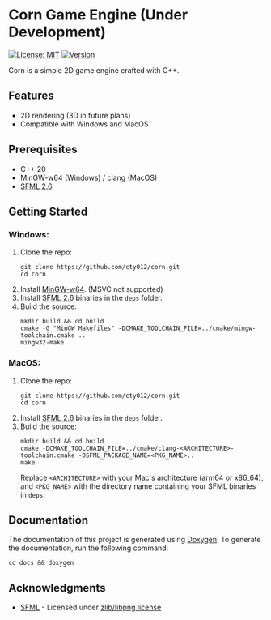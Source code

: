 # Corn Game Engine (Under Development)
[![License: MIT](https://img.shields.io/badge/license-MIT-yellow.svg)](https://github.com/cty012/corn/blob/main/LICENSE)
[![Version](https://img.shields.io/badge/version-1.0.0-red.svg)](https://github.com/cty012/corn)

Corn is a simple 2D game engine crafted with C++.

## Features
- 2D rendering (3D in future plans)
- Compatible with Windows and MacOS

## Prerequisites
- C++ 20
- MinGW-w64 (Windows) / clang (MacOS)
- [SFML 2.6](https://www.sfml-dev.org)

## Getting Started

### Windows:
1. Clone the repo:
   ```shell
   git clone https://github.com/cty012/corn.git
   cd corn
   ```
2. Install [MinGW-w64](https://www.mingw-w64.org/downloads/). (MSVC not supported)
3. Install [SFML 2.6](https://www.sfml-dev.org) binaries in the `deps` folder.
4. Build the source:
   ```shell
   mkdir build && cd build
   cmake -G "MinGW Makefiles" -DCMAKE_TOOLCHAIN_FILE=../cmake/mingw-toolchain.cmake ..
   mingw32-make
   ```

### MacOS:
1. Clone the repo:
   ```shell
   git clone https://github.com/cty012/corn.git
   cd corn
   ```
2. Install [SFML 2.6](https://www.sfml-dev.org) binaries in the `deps` folder.
3. Build the source:
   ```shell
   mkdir build && cd build
   cmake -DCMAKE_TOOLCHAIN_FILE=../cmake/clang-<ARCHITECTURE>-toolchain.cmake -DSFML_PACKAGE_NAME=<PKG_NAME>..
   make
   ```
   Replace `<ARCHITECTURE>` with your Mac's architecture (arm64 or x86_64), and `<PKG_NAME>` with the directory name containing your SFML binaries in `deps`.

## Documentation
The documentation of this project is generated using [Doxygen](https://www.doxygen.nl/).
To generate the documentation, run the following command:
```shell
cd docs && doxygen
```

## Acknowledgments
- [SFML](https://www.sfml-dev.org/) - Licensed under [zlib/libpng license](https://www.sfml-dev.org/license.php)
